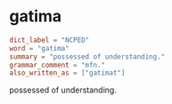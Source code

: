 # gatima

``` toml
dict_label = "NCPED"
word = "gatima"
summary = "possessed of understanding."
grammar_comment = "mfn."
also_written_as = ["gatimat"]
```

possessed of understanding.

